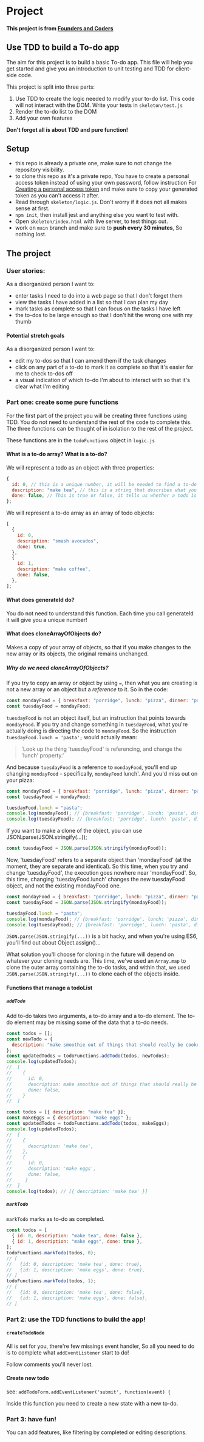 # Project

#### This project is from [Founders and Coders ](https://github.com/GSG-G8/master-reference/tree/master/coursebook/week-2/project)

## Use TDD to build a To-do app

The aim for this project is to build a basic To-do app. This file will help you get started and give you an introduction to unit testing and TDD for client-side code.

This project is split into three parts:

1. Use TDD to create the logic needed to modify your to-do list. This code will not interact with the DOM. Write your tests in `skeleton/test.js`
2. Render the to-do list to the DOM
3. Add your own features

**Don't forget all is about TDD and pure function!**

## Setup

- this repo is already a private one, make sure to not change the repository visibility.
- to clone this repo as it's a private repo, You have to create a personal access token instead of using your own password, follow instruction For [Creating a personal access token](https://docs.github.com/en/authentication/keeping-your-account-and-data-secure/creating-a-personal-access-token) and make sure to copy your generated token as you can't access it after.
- Read through `skeleton/logic.js`. Don't worry if it does not all makes sense at first.
- `npm init`, then install jest and anything else you want to test with.
- Open `skeleton/index.html` with live server, to test things out.
- work on `main` branch and make sure to **push every 30 minutes**, So nothing lost.

## The project

### User stories:

As a disorganized person I want to:

- enter tasks I need to do into a web page so that I don't forget them
- view the tasks I have added in a list so that I can plan my day
- mark tasks as complete so that I can focus on the tasks I have left
- the to-dos to be large enough so that I don't hit the wrong one with my thumb

#### Potential stretch goals

As a disorganized person I want to:

- edit my to-dos so that I can amend them if the task changes
- click on any part of a to-do to mark it as complete so that it's easier for me to check to-dos off
- a visual indication of which to-do I'm about to interact with so that it's clear what I'm editing

### Part one: create some pure functions

For the first part of the project you will be creating three functions using TDD. You do not need to understand the rest of the code to complete this. The three functions can be thought of in isolation to the rest of the project.

These functions are in the `todoFunctions` object in `logic.js`

#### What is a to-do array? What is a to-do?

We will represent a todo as an object with three properties:

```js
{
  id: 0, // this is a unique number, it will be needed to find a to-do in a to-do list
  description: "make tea", // this is a string that describes what you need to do
  done: false, // This is true or false, it tells us whether a todo is done or not
};
```

We will represent a to-do array as an array of todo objects:

```js
[
  {
    id: 0,
    description: "smash avocados",
    done: true,
  },
  {
    id: 1,
    description: "make coffee",
    done: false,
  },
];
```

#### What does generateId do?

You do not need to understand this function. Each time you call generateId it will give you a unique number!

#### What does cloneArrayOfObjects do?

Makes a copy of your array of objects, so that if you make changes to the new array or its objects, the original remains unchanged.

##### Why do we need cloneArrayOfObjects?

If you try to copy an array or object by using `=`, then what you are creating is not a new array or an object but a _reference_ to it.
So in the code:

```js
const mondayFood = { breakfast: "porridge", lunch: "pizza", dinner: "paella" };
const tuesdayFood = mondayFood;
```

`tuesdayFood` is not an object itself, but an instruction that points towards `mondayFood`. If you try and change something in `tuesdayFood`, what you're actually doing is directing the code to `mondayFood`.
So the instruction `tuesdayFood.lunch = 'pasta';` would actually mean:

> 'Look up the thing 'tuesdayFood' is referencing, and change the 'lunch' property.'

And because `tuesdayFood` is a reference to `mondayFood`, you'll end up changing `mondayFood` - specifically, `mondayFood` lunch'. And you'd miss out on your pizza:

```js
const mondayFood = { breakfast: "porridge", lunch: "pizza", dinner: "paella" };
const tuesdayFood = mondayFood;

tuesdayFood.lunch = "pasta";
console.log(mondayFood); // {breakfast: 'porridge', lunch: 'pasta', dinner: 'paella'}
console.log(tuesdayFood); // {breakfast: 'porridge', lunch: 'pasta', dinner: 'paella'}
```

If you want to make a clone of the object, you can use JSON.parse(JSON.stringify(...));

```js
const tuesdayFood = JSON.parse(JSON.stringify(mondayFood));
```

Now, 'tuesdayFood' refers to a separate object than 'mondayFood' (at the moment, they are separate and identical). So this time, when you try and change 'tuesdayFood', the execution goes nowhere near 'mondayFood'. So, this time, changing 'tuesdayFood.lunch' changes the new tuesdayFood object, and not the existing mondayFood one.

```js
const mondayFood = { breakfast: "porridge", lunch: "pizza", dinner: "paella" };
const tuesdayFood = JSON.parse(JSON.stringify(mondayFood));

tuesdayFood.lunch = "pasta";
console.log(mondayFood); // {breakfast: 'porridge', lunch: 'pizza', dinner: 'paella'}
console.log(tuesdayFood); // {breakfast: 'porridge', lunch: 'pasta', dinner: 'paella'}
```

`JSON.parse(JSON.stringify(...))` is a bit hacky, and when you're using ES6, you'll find out about Object.assign()...

What solution you'll choose for cloning in the future will depend on whatever your cloning needs are. This time, we've used an `Array.map` to clone the outer array containing the to-do tasks, and within that, we used `JSON.parse(JSON.stringify(...))` to clone each of the objects inside.

#### Functions that manage a todoList

##### `addTodo`

Add to-do takes two arguments, a to-do array and a to-do element. The to-do element may be missing some of the data that a to-do needs.

```js
const todos = [];
const newTodo = {
  description: "make smoothie out of things that should really be cooked",
};
const updatedTodos = todoFunctions.addTodo(todos, newTodos);
console.log(updatedTodos);
//  [
//    {
//      id: 0,
//      description: make smoothie out of things that should really be cooked,
//      done: false,
//    }
//  ]
```

```js
const todos = [{ description: "make tea" }];
const makeEggs = { description: "make eggs" };
const updatedTodos = todoFunctions.addTodo(todos, makeEggs);
console.log(updatedTodos);
//  [
//    {
//      description: 'make tea',
//    },
//    {
//      id: 0,
//      description: 'make eggs',
//      done: false,
//     }
//  ]
console.log(todos); // [{ description: 'make tea' }]
```

##### `markTodo`

`markTodo` marks as to-do as completed.

```js
const todos = [
  { id: 0, description: "make tea", done: false },
  { id: 1, description: "make eggs", done: true },
];
todoFunctions.markTodo(todos, 0);
// [
//   {id: 0, description: 'make tea', done: true},
//   {id: 1, description: 'make eggs', done: true},
// ]
todoFunctions.markTodo(todos, 1);
// [
//   {id: 0, description: 'make tea', done: false},
//   {id: 1, description: 'make eggs', done: false},
// ]
```

### Part 2: use the TDD functions to build the app!

#### `createTodoNode`

All is set for you, there're few missings event handler, So all you need to do is to complete what `addEventListener` start to do!

Follow comments you'll never lost.

#### Create new todo

see: `addTodoForm.addEventListener('submit', function(event) {`

Inside this function you need to create a new state with a new to-do.

### Part 3: have fun!

You can add features, like filtering by completed or editing descriptions.
